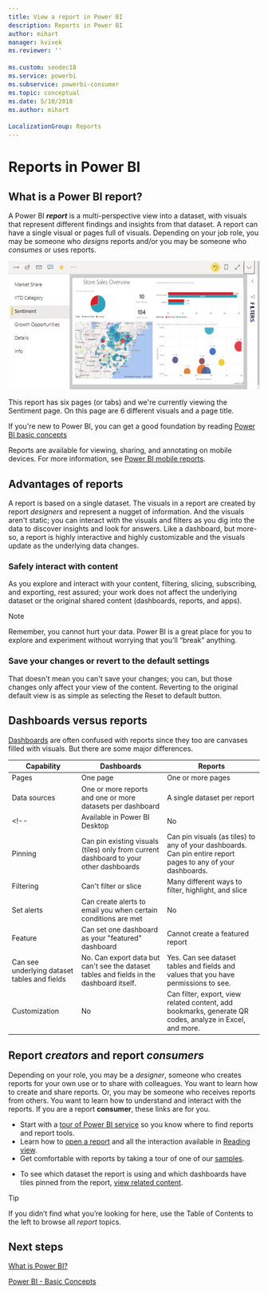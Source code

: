```yaml
---
title: View a report in Power BI
description: Reports in Power BI
author: mihart
manager: kvivek
ms.reviewer: ''

ms.custom: seodec18
ms.service: powerbi
ms.subservice: powerbi-consumer
ms.topic: conceptual
ms.date: 5/10/2018
ms.author: mihart

LocalizationGroup: Reports
---
```

# Reports in Power BI
## What is a Power BI report?
A Power BI ***report*** is a multi-perspective view into a dataset, with visuals that represent different findings and insights from that dataset.  A report can have a single visual or pages full of visuals. Depending on your job role, you may be someone who *designs* reports and/or you may be someone who *consumes* or uses reports.

![report page](./media/end-user-reports/power-bi-report.png)

This report has six pages (or tabs) and we're currently viewing the Sentiment page. On this page are 6 different visuals and a page title.  

If you're new to Power BI, you can get a good foundation by reading [Power BI basic concepts](end-user-basic-concepts.md)

Reports are available for viewing, sharing, and annotating on mobile devices. For more information, see [Power BI mobile reports](mobile/mobile-reports-in-the-mobile-apps.md).

## Advantages of reports
A report is based on a single dataset. The visuals in a report are created by report *designers* and represent a nugget of information. And the visuals aren't static; you can interact with the visuals and filters as you dig into the data to discover insights and look for answers. Like a dashboard, but more-so, a report is highly interactive and highly customizable and the visuals update as the underlying data changes.

### Safely interact with content
As you explore and interact with your content, filtering, slicing, subscribing, and exporting, rest assured; your work does not affect the underlying dataset or the original shared content (dashboards, reports, and apps).
 
> [!NOTE]
> Remember, you cannot hurt your data. Power BI is a great place for you to explore and experiment without worrying that you’ll “break” anything.

### Save your changes or revert to the default settings
That doesn't mean you can't save your changes; you can, but those changes only affect your view of the content. Reverting to the original default view is as simple as selecting the Reset to default button.

## Dashboards versus reports
[Dashboards](end-user-dashboards.md) are often confused with reports since they too are canvases filled with visuals. But there are some major differences.  

| **Capability** | **Dashboards** | **Reports** |
| --- | --- | --- |
| Pages |One page |One or more pages |
| Data sources |One or more reports and one or more datasets per dashboard |A single dataset per report |
<!--| Available in Power BI Desktop |No |Yes, can create and view reports in Desktop |
| Pinning |Can pin existing visuals (tiles) only from current dashboard to your other dashboards |Can pin visuals (as tiles) to any of your dashboards. Can pin entire report pages to any of your dashboards. | -->
| Filtering |Can't filter or slice |Many different ways to filter, highlight, and slice |
| Set alerts |Can create alerts to email you when certain conditions are met |No |
| Feature |Can set one dashboard as your "featured" dashboard |Cannot create a featured report |
| Can see underlying dataset tables and fields |No. Can export data but can't see the dataset tables and fields in the dashboard itself. |Yes. Can see dataset tables and fields and values that you have permissions to see. |
| Customization |No  |Can filter, export, view related content, add bookmarks, generate QR codes, analyze in Excel, and more.   |

## Report ***creators*** and report ***consumers***
Depending on your role, you may be a *designer*, someone who creates reports for your own use or to share with colleagues. You want to learn how to create and share reports. Or, you may be someone who receives reports from others. You want to learn how to understand and interact with the reports. If you are a report **consumer**, these links are for you. 

* Start with a [tour of Power BI service](end-user-basic-concepts.md) so you know where to find reports and report tools.
* Learn how to [open a report](end-user-report-open.md) and all the interaction available in [Reading view](end-user-reading-view.md).
* Get comfortable with reports by taking a tour of one of our [samples](../sample-tutorial-connect-to-the-samples.md).  
<!--* Don't need the report any more? You can [remove it](../service-delete.md).-->
* To see which dataset the report is using and which dashboards have tiles pinned from the report, [view related content](end-user-related.md).

> [!TIP]
> If you didn’t find what you’re looking for here, use the Table of Contents to the left to browse all *report* topics.
> 
> 

## Next steps
[What is Power BI?](../power-bi-overview.md) 

[Power BI - Basic Concepts](end-user-basic-concepts.md)

